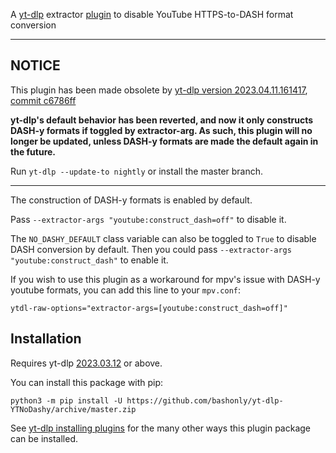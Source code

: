 A [yt-dlp](https://github.com/yt-dlp/yt-dlp) extractor [plugin](https://github.com/yt-dlp/yt-dlp#plugins) to disable YouTube HTTPS-to-DASH format conversion

---

## NOTICE

This plugin has been made obsolete by [yt-dlp version 2023.04.11.161417](https://github.com/yt-dlp/yt-dlp-nightly-builds/releases/tag/2023.04.11.161417), [commit c6786ff](https://github.com/yt-dlp/yt-dlp/commit/c6786ff3baaf72a5baa4d56d34058e54cbcf8ceb)

**yt-dlp's default behavior has been reverted, and now it only constructs DASH-y formats if toggled by extractor-arg. As such, this plugin will no longer be updated, unless DASH-y formats are made the default again in the future.**

Run `yt-dlp --update-to nightly` or install the master branch.

---

The construction of DASH-y formats is enabled by default.

Pass `--extractor-args "youtube:construct_dash=off"` to disable it.

The `NO_DASHY_DEFAULT` class variable can also be toggled to `True` to disable DASH conversion by default. Then you could pass `--extractor-args "youtube:construct_dash"` to enable it.

If you wish to use this plugin as a workaround for mpv's issue with DASH-y youtube formats, you can add this line to your `mpv.conf`:
```
ytdl-raw-options="extractor-args=[youtube:construct_dash=off]"
```

## Installation

Requires yt-dlp [2023.03.12](https://github.com/yt-dlp/yt-dlp-nightly-builds/releases/tag/2023.03.12.091732) or above.

You can install this package with pip:
```
python3 -m pip install -U https://github.com/bashonly/yt-dlp-YTNoDashy/archive/master.zip
```

See [yt-dlp installing plugins](https://github.com/yt-dlp/yt-dlp#installing-plugins) for the many other ways this plugin package can be installed.
